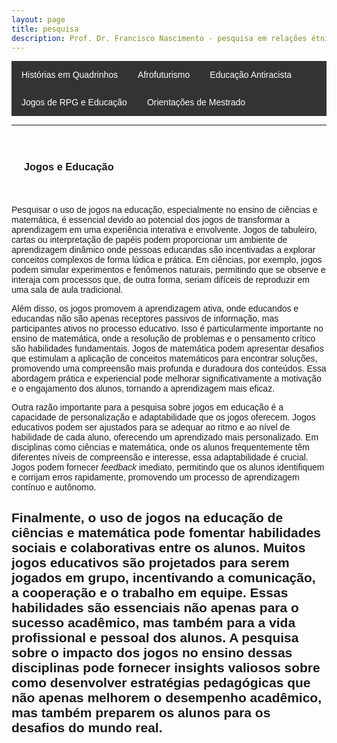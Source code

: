 ```yaml
---
layout: page
title: pesquisa
description: Prof. Dr. Francisco Nascimento - pesquisa em relações étnico-raciais e afrofuturismo ensino de ciências e educação Histórias em Quadrinhos de Super-Heróis e Impacto Cultural no Ensino de Ciências no Ensino de Física Jogos de RPG e Educação e Ensino de Ciências e Ensino de Física
---
```

<html lang="pt-BR">
<head>
    <meta charset="UTF-8">
    <meta name="viewport" content="width=device-width, initial-scale=1.0">
    <title>Menu de Navegação</title>
    <style>
        body {
            font-family: Arial, sans-serif;
        }
        .menu {
            background-color: #333;
            overflow: hidden;
        }
        .menu a {
            float: left;
            display: block;
            color: white;
            text-align: center;
            padding: 14px 16px;
            text-decoration: none;
        }
        .menu a:hover {
            background-color: #ddd;
            color: black;
        }
        .content {
            padding: 20px;
        }
    </style>
</head>
<body>

<div class="menu">
    <a href="#hq">Histórias em Quadrinhos</a>
    <a href="#afrofuturismo">Afrofuturismo</a>
    <a href="#antiracista">Educação Antiracista</a>
    <a href="#jogos">Jogos de RPG e Educação</a>
    <a href="#orientador"> Orientações de Mestrado</a>
</div>
<p>
<p>

---
<p>
<div class="content">
    <h3 id="jogos">Jogos e Educação</h3>
</div>
<p>
Pesquisar o uso de jogos na educação, especialmente no ensino de ciências e matemática, é essencial devido ao potencial dos jogos de transformar a aprendizagem em uma experiência interativa e envolvente. Jogos de tabuleiro, cartas ou interpretação de papéis podem proporcionar um ambiente de aprendizagem dinâmico onde pessoas educandas são incentivadas a explorar conceitos complexos de forma lúdica e prática. Em ciências, por exemplo, jogos podem simular experimentos e fenômenos naturais, permitindo que se observe e interaja com processos que, de outra forma, seriam difíceis de reproduzir em uma sala de aula tradicional.<br />

Além disso, os jogos promovem a aprendizagem ativa, onde educandos e educandas não são apenas receptores passivos de informação, mas participantes ativos no processo educativo. Isso é particularmente importante no ensino de matemática, onde a resolução de problemas e o pensamento crítico são habilidades fundamentais. Jogos de matemática podem apresentar desafios que estimulam  a aplicação de conceitos matemáticos para encontrar soluções, promovendo uma compreensão mais profunda e duradoura dos conteúdos. Essa abordagem prática e experiencial pode melhorar significativamente a motivação e o engajamento dos alunos, tornando a aprendizagem mais eficaz.<br />

Outra razão importante para a pesquisa sobre jogos em educação é a capacidade de personalização e adaptabilidade que os jogos oferecem. Jogos educativos podem ser ajustados para se adequar ao ritmo e ao nível de habilidade de cada aluno, oferecendo um aprendizado mais personalizado. Em disciplinas como ciências e matemática, onde os alunos frequentemente têm diferentes níveis de compreensão e interesse, essa adaptabilidade é crucial. Jogos podem fornecer <i>feedback</i> imediato, permitindo que os alunos identifiquem e corrijam erros rapidamente, promovendo um processo de aprendizagem contínuo e autônomo.<br />

Finalmente, o uso de jogos na educação de ciências e matemática pode fomentar habilidades sociais e colaborativas entre os alunos. Muitos jogos educativos são projetados para serem jogados em grupo, incentivando a comunicação, a cooperação e o trabalho em equipe. Essas habilidades são essenciais não apenas para o sucesso acadêmico, mas também para a vida profissional e pessoal dos alunos. A pesquisa sobre o impacto dos jogos no ensino dessas disciplinas pode fornecer insights valiosos sobre como desenvolver estratégias pedagógicas que não apenas melhorem o desempenho acadêmico, mas também preparem os alunos para os desafios do mundo real.
---
